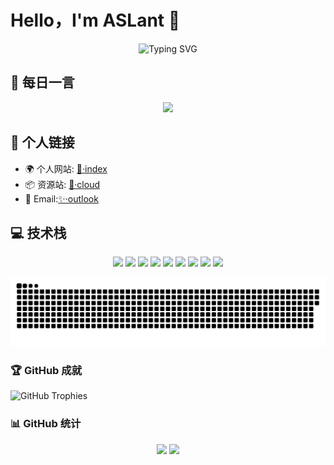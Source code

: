 # Hello，I'm ASLant 👋

<div align="center">
  <img src="https://readme-typing-svg.herokuapp.com?font=Fira+Code&pause=1000&width=435&lines=Developer+%26+Creator;Always+learning+new+things" alt="Typing SVG" />
</div>

## 📝 每日一言
<div align="center">
  <img src="https://quotes-github-readme.vercel.app/api?type=horizontal&theme=dark" />
</div>

## 🔗 个人链接
- 🌍 个人网站: [🌟·index](https://aslant.top)
- 📦 资源站: [🍁·cloud](https://aslant-api.cn)
- 📮 Email:[✨·outlook](mailto:aslant2002@outlook.com)

## 💻 技术栈
<div align="center">
  <img src="https://img.shields.io/badge/HTML5-E34F26?style=for-the-badge&logo=html5&logoColor=white" />
  <img src="https://img.shields.io/badge/CSS3-1572B6?style=for-the-badge&logo=css3&logoColor=white" />
  <img src="https://img.shields.io/badge/JavaScript-323330?style=for-the-badge&logo=javascript&logoColor=F7DF1E" />
  <img src="https://img.shields.io/badge/Python-3776AB?style=for-the-badge&logo=python&logoColor=white" />
  <img src="https://img.shields.io/badge/C%2B%2B-00599C?style=for-the-badge&logo=c%2B%2B&logoColor=white" />
  <img src="https://img.shields.io/badge/Go-00ADD8?style=for-the-badge&logo=go&logoColor=white" />
  <img src="https://img.shields.io/badge/Qt-27bb5f?style=for-the-badge&logo=qt&logoColor=white" />
  <img src="https://img.shields.io/badge/嵌入式-ffbe42?style=for-the-badge&logo=arduino&logoColor=white" />
  <img src="https://img.shields.io/badge/YOLO-6c8393?style=for-the-badge&logo=opencv&logoColor=white" />
  <!-- 添加更多你使用的技术 -->
</div>

<!--
**Y-ASLant/Y-ASLant** is a ✨ _special_ ✨ repository that displays this README on my profile.
Current Focus:
- 🔭 Working on [Project Name](link)
- 🌱 Learning [Technology]
- ⚡ Fun fact: [Interesting Fact]
-->

[![](https://raw.githubusercontent.com/Y-ASLant/Y-ASLant/refs/heads/main/pic/snake.svg)](https://github.com/Y-ASLant)

### 🏆 GitHub 成就
![GitHub Trophies](https://github-profile-trophy.vercel.app/?username=Y-ASLant&theme=gruvbox)

### 📊 GitHub 统计
<div align="center">
  <img height="180em" src="https://github-readme-stats.vercel.app/api?username=Y-ASLant&show_icons=true&theme=tokyonight" />
  <img height="180em" src="https://github-readme-stats.vercel.app/api/top-langs/?username=Y-ASLant&layout=compact&theme=tokyonight" />
</div>
